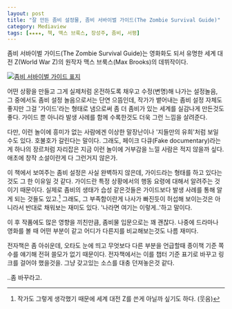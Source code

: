 ```yaml
---
layout: post
title: "잘 만든 좀비 설정물, 좀비 서바이벌 가이드(The Zombie Survival Guide)"
category: Mediaview
tags: [★★★★, 책, 맥스 브룩스, 장성주, 좀비, 서평]
---
```


좀비 서바이벌 가이드(The Zombie Survival Guide)는 영화화도 되서 유명한 세계 대전 Z(World War Z)의 원작자 맥스 브룩스(Max Brooks)의 데뷔작이다.

[![좀비 서바이벌 가이드 표지](https://lh6.googleusercontent.com/-zW2qY3p6PK8/VSR-1KrBUzI/AAAAAAAAPO8/WbIpkROJolY/w240/zombie-survival-guide.jpg "이후 좀비물에 많은 영향을 끼쳤을 정도로 잘 만든 설정물이다.")](http://www.aladin.co.kr/shop/wproduct.aspx?ISBN=8960172499&ttbkey=ttbreznoa0249001&COPYPaper=1)

어떤 상황을 만들고 그게 실제처럼 온전하도록 채우고 수정(변명)해 나가는 설정놀음, 그 중에서도 좀비 설정 놀음으로서는 단연 으뜸인데,
작가가 뱉어내는 좀비 설정 자체도 좋지만 그걸 '가이드'라는 형태로 냄으로써 좀 더 좀비가 있는 세계를 실감나게 만든것도 좋다.
가이드 뿐 아니라 발생 사례를 함께 수록한것도 더욱 그런 느낌을 살려준다.

다만, 이런 놀이에 흥미가 없는 사람에겐 이상한 말장난이나 '지들만의 유희'처럼 보일 수도 있다.
호불호가 갈린다는 말이다.
그래도, 페이크 다큐(Fake documentary)라는게 하나의 장르처럼 자리잡은 지금 이런 놀이에 거부감을 느낄 사람은 적지 않을까 싶다.
애초에 창작 소설이란게 다 그런거지 않은가.

이 책에서 보여주는 좀비 설정은 사실 완벽하지 않은데,
가이드라는 형태를 하고 있다는것도 그 한 이유일 것 같다.
가이드란 특정 상황에서의 행동 요령에 대해서 알려주는 것이기 때문이다.
실제로 좀비의 생태가 습성 같은것들은 가이드보다 발생 사례를 통해 알게 되는 것들도 있고.[^1]
그래도, 그 부족함이란게 나사가 빠진듯이 허섭해 보이는것은 아니라서 반대로 채워보는 재미도 있다.
'나라면 여기는 이렇게..'하고 말이다.

[^1]: 작가도 그렇게 생각했기 때문에 세계 대전 Z를 쓴게 아닐까 싶기도 하다. (웃음)

이 후 작품에도 많은 영향을 끼친만큼, 좀비물 입문으로는 꽤 괜찮다.
나중에 드라마나 영화를 볼 때 어떤 부분이 같고 어디가 다른지를 비교해보는것도 나름 재미다.

전자책은 좀 아쉬운데,
오타도 눈에 띄고 무엇보다 다른 부분을 언급할때 종이책 기준 쪽수를 얘기해 전혀 쓸모가 없기 때문이다.
전자책에서는 이를 챕터 기준 표기로 바꾸고 링크를 걸어야 했을것을.
그냥 갖고있는 소스를 대충 던져놓은것 같다.

..좀 바꾸라고.
